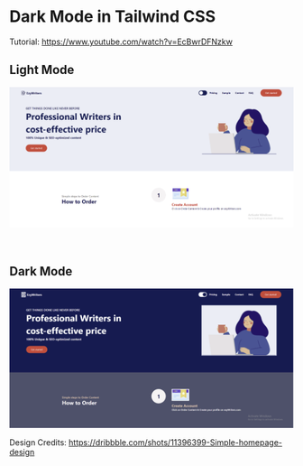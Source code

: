 # Dark Mode in Tailwind CSS

Tutorial: https://www.youtube.com/watch?v=EcBwrDFNzkw

## Light Mode

<img src="src/assets/light-mode.png">

<br>
<br>
<br>

## Dark Mode

<img src="src/assets/dark-mode.png">

Design Credits: https://dribbble.com/shots/11396399-Simple-homepage-design

